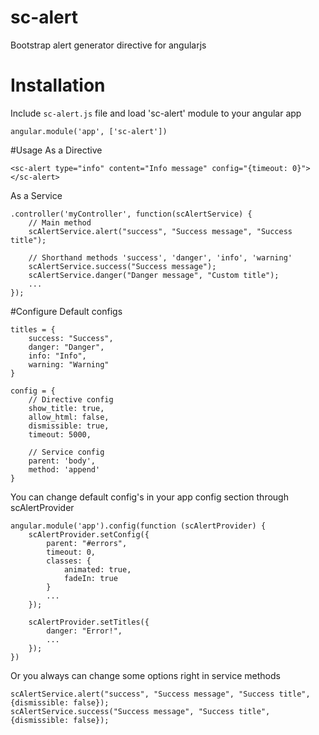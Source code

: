 # sc-alert
Bootstrap alert generator directive for angularjs

# Installation
Include `sc-alert.js` file and load 'sc-alert' module to your angular app
```
angular.module('app', ['sc-alert'])
```

#Usage
As a Directive
```
<sc-alert type="info" content="Info message" config="{timeout: 0}"></sc-alert>
```
As a Service
```
.controller('myController', function(scAlertService) {
    // Main method
    scAlertService.alert("success", "Success message", "Success title");

    // Shorthand methods 'success', 'danger', 'info', 'warning'
    scAlertService.success("Success message");
    scAlertService.danger("Danger message", "Custom title");
    ...
});
```

#Configure
Default configs
```
titles = {
    success: "Success",
    danger: "Danger",
    info: "Info",
    warning: "Warning"
}

config = {
    // Directive config
    show_title: true,
    allow_html: false,
    dismissible: true,
    timeout: 5000,

    // Service config
    parent: 'body',
    method: 'append'
}
```
You can change default config's in your app config section through scAlertProvider
```
angular.module('app').config(function (scAlertProvider) {
    scAlertProvider.setConfig({
        parent: "#errors",
        timeout: 0,
        classes: {
            animated: true,
            fadeIn: true
        }
        ...
    });

    scAlertProvider.setTitles({
        danger: "Error!",
        ...
    });
})
```
Or you always can change some options right in service methods
```
scAlertService.alert("success", "Success message", "Success title", {dismissible: false});
scAlertService.success("Success message", "Success title", {dismissible: false});
```
